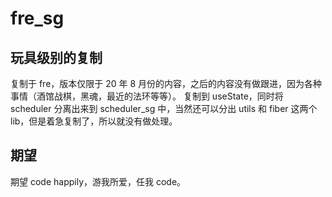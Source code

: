 # fre_sg

## 玩具级别的复制

复制于 fre，版本仅限于 20 年 8 月份的内容，之后的内容没有做跟进，因为各种事情（酒馆战棋，黑魂，最近的法环等等）。
复制到 useState，同时将 scheduler 分离出来到 scheduler_sg 中，当然还可以分出 utils 和 fiber 这两个 lib，但是着急复制了，所以就没有做处理。

## 期望

期望 code happily，游我所爱，任我 code。

